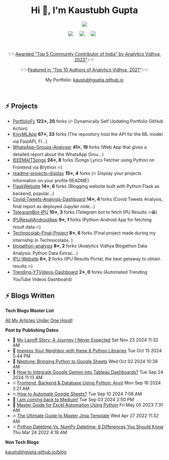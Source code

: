 <h1 align="center">Hi 👋, I'm Kaustubh Gupta</h1>
<p align="center">
<img src="https://github-readme-stats.vercel.app/api?username=kaustubhgupta&show_icons=true&theme=dark&count_private=true&include_all_commits=true&custom_title=Kaustubh%27s%20Stats">
</p>

<p align="center">
  <a target="_blank" href="https://www.linkedin.com/in/kaustubh-gupta"><img src="https://img.shields.io/badge/LinkedIn-0077B5?style=for-the-badge&logo=linkedin&logoColor=white" /></a>&nbsp;&nbsp;&nbsp;&nbsp;
  <a target="_blank" href="https://twitter.com/Kaustubh1828"><img src="https://img.shields.io/badge/Twitter-1DA1F2?style=for-the-badge&logo=twitter&logoColor=white" /></a>&nbsp;&nbsp;&nbsp;&nbsp;
     <a href="https://medium.com/@kaustubhgupta1828"><img src="https://img.shields.io/badge/Medium-12100E?style=for-the-badge&logo=medium&logoColor=white" /></a>&nbsp;&nbsp;&nbsp;&nbsp;
</p>
<br>
<p align="center">
  ✨✨<a href="https://www.analyticsvidhya.com/blog/2024/06/luminary-awards-at-datahack-summit-2024/">Awarded "Top 5 Community Contributor of India" by Analytics Vidhya, 2023"</a>✨✨
</p>
<p align="center">
  ✨✨<a href="https://www.analyticsvidhya.com/blog/2021/12/top-data-science-guest-authors-of-2021/">Featured in "Top 10 Authors of Analytics Vidhya, 2021"</a>✨✨
</p>
<p align="center">
  My Portfolio: <a href="https://kaustubhgupta.github.io">kaustubhgupta.github.io</a>
</p>
<br>

## ⚡ Projects
<!-- PROJECTS START -->
* [PortfolioFy](https://github.com/kaustubhgupta/PortfolioFy) **122⭐, 20** forks (🔥 Dynamically Self Updating Portfolio GitHub Action) 
* [KivyMLApp](https://github.com/kaustubhgupta/KivyMLApp) **67⭐, 33** forks (The repository host the API for the ML model via FastAPI, Fl...) 
* [WhatsApp-Groups-Analyser](https://github.com/kaustubhgupta/WhatsApp-Groups-Analyser) **41⭐, 19** forks (Web App that gives a detailed report about the WhatsApp Grou...) 
* [IEEEMAITSongs](https://github.com/kaustubhgupta/IEEEMAITSongs) **24⭐, 8** forks (Songs Lyrics Fetcher using Python on Frontend via Brython 🔥) 
* [readme-projects-display](https://github.com/kaustubhgupta/readme-projects-display) **15⭐, 4** forks (🔥 Display your projects information on your profile README) 
* [FlaskWebsite](https://github.com/kaustubhgupta/FlaskWebsite) **14⭐, 6** forks (Blogging website built with Python Flask as backend, popular...) 
* [Covid-Tweets-Analysis-Dashboard](https://github.com/kaustubhgupta/Covid-Tweets-Analysis-Dashboard) **14⭐, 4** forks (Covid Tweets Analysis, final report as deployed Jupyter note...) 
* [TelegramBot-IPU](https://github.com/kaustubhgupta/TelegramBot-IPU) **10⭐, 3** forks (Telegram bot to fetch IPU Results 🔥😁) 
* [IPUResultAndroidApp](https://github.com/kaustubhgupta/IPUResultAndroidApp) **9⭐, 1** forks (Python-Android App for fetching result data 🔥) 
* [Technocolab-Final-Project](https://github.com/kaustubhgupta/Technocolab-Final-Project) **8⭐, 6** forks (Final project made during my internship in Technocolabs. ) 
* [blogathon-analysis](https://github.com/kaustubhgupta/blogathon-analysis) **8⭐, 2** forks (Analytics Vidhya Blogathon Data Analysis: Python Data Extrac...) 
* [IPU-Website](https://github.com/kaustubhgupta/IPU-Website) **6⭐, 2** forks (IPU Results Portal, the best getaway to obtain results 🔥) 
* [Trending-YTVideos-Dashboard](https://github.com/kaustubhgupta/Trending-YTVideos-Dashboard) **2⭐, 0** forks (Automated Trending YouTube Videos Dashboard)<!-- PROJECTS END -->
   
## ⚡ Blogs Written

**Tech Blogs Master List**
<p><a href="https://medium.com/@kaustubhgupta1828/all-my-articles-under-one-hood-f1ab2e5eac89"> All My Articles Under One Hood! </a></p>

**Post by Publishing Dates**
<!-- BLOG-POST-LIST:START -->
 - 🌮 [My Layoff Story: A Journey I Never Expected](https://medium.com/@kaustubhgupta1828/my-layoff-story-a-journey-i-never-expected-16d5687cab7c?source=rss-603da2b47f57------2) Sat Nov 23 2024 11:32 AM
 - 🚀 [Impress Your Neighbor with these 8 Python Libraries](https://levelup.gitconnected.com/impress-your-neighbor-with-these-8-python-libraries-50438116d482?source=rss-603da2b47f57------2) Tue Oct 15 2024 5:44 PM
 - 💫 [Neptyne: Bringing Python to Google Sheets](https://levelup.gitconnected.com/neptyne-bringing-python-to-google-sheets-b6bd24b29364?source=rss-603da2b47f57------2) Wed Oct 02 2024 10:38 AM
 - 🚀 [How to Integrate Google Gemini into Tableau Dashboards?](https://www.analyticsvidhya.com/blog/2024/09/integrate-gemini-into-tableau-dashboards/) Tue Sep 24 2024 11:13 AM
 - 🔥 [Frontend, Backend &amp; Database Using Python: Anvil](https://levelup.gitconnected.com/frontend-backend-database-using-python-anvil-defd87145c42?source=rss-603da2b47f57------2) Mon Sep 16 2024 2:21 AM
 - 🔥 [How to Automate Google Sheets?](https://www.analyticsvidhya.com/blog/2024/09/google-sheets-automation/) Tue Sep 10 2024 7:08 AM
 - 💯 [I am coming back to Medium!](https://medium.com/@kaustubhgupta1828/i-am-coming-back-to-medium-14d90a70669a?source=rss-603da2b47f57------2) Tue Sep 03 2024 2:50 PM
 - 🌮 [Master Guide for Excel Automation Using Python](https://www.analyticsvidhya.com/blog/2023/05/master-guide-for-excel-automation-using-python/) Fri May 05 2023 7:31 AM
 - 🔥 [The Ultimate Guide to Master Jinja Template](https://www.analyticsvidhya.com/blog/2022/04/the-ultimate-guide-to-master-jinja-template/) Wed Apr 27 2022 11:32 AM
 - 🔥 [Python Datetime Vs. NumPy Datetime: 8 Differences You Should Know](https://python.plainenglish.io/python-numpy-datetime-8-differences-you-should-know-ecb4111eeeca?source=rss-603da2b47f57------2) Thu Mar 24 2022 4:18 AM<!-- BLOG-POST-LIST:END -->
 
 **Non Tech Blogs**

[kaustubhgupta.github.io/blog](https://kaustubhgupta.github.io/blog/)
